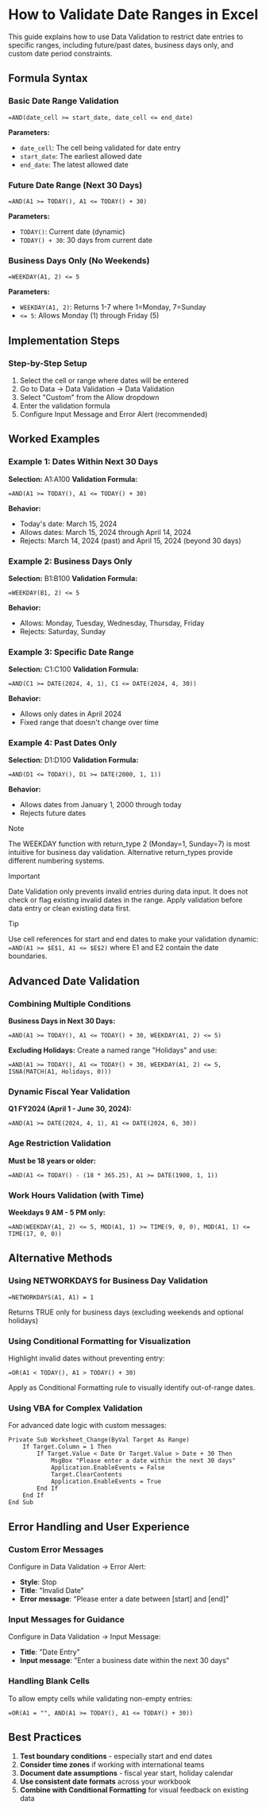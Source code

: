 # How to Validate Date Ranges in Excel

This guide explains how to use Data Validation to restrict date entries to specific ranges, including future/past dates, business days only, and custom date period constraints.

## Formula Syntax

### Basic Date Range Validation
```
=AND(date_cell >= start_date, date_cell <= end_date)
```

**Parameters:**
- `date_cell`: The cell being validated for date entry
- `start_date`: The earliest allowed date
- `end_date`: The latest allowed date

### Future Date Range (Next 30 Days)
```
=AND(A1 >= TODAY(), A1 <= TODAY() + 30)
```

**Parameters:**
- `TODAY()`: Current date (dynamic)
- `TODAY() + 30`: 30 days from current date

### Business Days Only (No Weekends)
```
=WEEKDAY(A1, 2) <= 5
```

**Parameters:**
- `WEEKDAY(A1, 2)`: Returns 1-7 where 1=Monday, 7=Sunday
- `<= 5`: Allows Monday (1) through Friday (5)

## Implementation Steps

### Step-by-Step Setup
1. Select the cell or range where dates will be entered
2. Go to Data → Data Validation → Data Validation
3. Select "Custom" from the Allow dropdown
4. Enter the validation formula
5. Configure Input Message and Error Alert (recommended)

## Worked Examples

### Example 1: Dates Within Next 30 Days
**Selection:** A1:A100
**Validation Formula:**
```
=AND(A1 >= TODAY(), A1 <= TODAY() + 30)
```

**Behavior:**
- Today's date: March 15, 2024
- Allows dates: March 15, 2024 through April 14, 2024
- Rejects: March 14, 2024 (past) and April 15, 2024 (beyond 30 days)

### Example 2: Business Days Only
**Selection:** B1:B100
**Validation Formula:**
```
=WEEKDAY(B1, 2) <= 5
```

**Behavior:**
- Allows: Monday, Tuesday, Wednesday, Thursday, Friday
- Rejects: Saturday, Sunday

### Example 3: Specific Date Range
**Selection:** C1:C100
**Validation Formula:**
```
=AND(C1 >= DATE(2024, 4, 1), C1 <= DATE(2024, 4, 30))
```

**Behavior:**
- Allows only dates in April 2024
- Fixed range that doesn't change over time

### Example 4: Past Dates Only
**Selection:** D1:D100
**Validation Formula:**
```
=AND(D1 <= TODAY(), D1 >= DATE(2000, 1, 1))
```

**Behavior:**
- Allows dates from January 1, 2000 through today
- Rejects future dates

> [!NOTE]
> The WEEKDAY function with return_type 2 (Monday=1, Sunday=7) is most intuitive for business day validation. Alternative return_types provide different numbering systems.

> [!IMPORTANT]
> Date Validation only prevents invalid entries during data input. It does not check or flag existing invalid dates in the range. Apply validation before data entry or clean existing data first.

> [!TIP]
> Use cell references for start and end dates to make your validation dynamic:
> `=AND(A1 >= $E$1, A1 <= $E$2)` where E1 and E2 contain the date boundaries.

## Advanced Date Validation

### Combining Multiple Conditions
**Business Days in Next 30 Days:**
```
=AND(A1 >= TODAY(), A1 <= TODAY() + 30, WEEKDAY(A1, 2) <= 5)
```

**Excluding Holidays:**
Create a named range "Holidays" and use:
```
=AND(A1 >= TODAY(), A1 <= TODAY() + 30, WEEKDAY(A1, 2) <= 5, ISNA(MATCH(A1, Holidays, 0)))
```

### Dynamic Fiscal Year Validation
**Q1 FY2024 (April 1 - June 30, 2024):**
```
=AND(A1 >= DATE(2024, 4, 1), A1 <= DATE(2024, 6, 30))
```

### Age Restriction Validation
**Must be 18 years or older:**
```
=AND(A1 <= TODAY() - (18 * 365.25), A1 >= DATE(1900, 1, 1))
```

### Work Hours Validation (with Time)
**Weekdays 9 AM - 5 PM only:**
```
=AND(WEEKDAY(A1, 2) <= 5, MOD(A1, 1) >= TIME(9, 0, 0), MOD(A1, 1) <= TIME(17, 0, 0))
```

## Alternative Methods

### Using NETWORKDAYS for Business Day Validation
```
=NETWORKDAYS(A1, A1) = 1
```
Returns TRUE only for business days (excluding weekends and optional holidays)

### Using Conditional Formatting for Visualization
Highlight invalid dates without preventing entry:
```
=OR(A1 < TODAY(), A1 > TODAY() + 30)
```
Apply as Conditional Formatting rule to visually identify out-of-range dates.

### Using VBA for Complex Validation
For advanced date logic with custom messages:
```vba
Private Sub Worksheet_Change(ByVal Target As Range)
    If Target.Column = 1 Then
        If Target.Value < Date Or Target.Value > Date + 30 Then
            MsgBox "Please enter a date within the next 30 days"
            Application.EnableEvents = False
            Target.ClearContents
            Application.EnableEvents = True
        End If
    End If
End Sub
```

## Error Handling and User Experience

### Custom Error Messages
Configure in Data Validation → Error Alert:
- **Style**: Stop
- **Title**: "Invalid Date"
- **Error message**: "Please enter a date between [start] and [end]"

### Input Messages for Guidance
Configure in Data Validation → Input Message:
- **Title**: "Date Entry"
- **Input message**: "Enter a business date within the next 30 days"

### Handling Blank Cells
To allow empty cells while validating non-empty entries:
```
=OR(A1 = "", AND(A1 >= TODAY(), A1 <= TODAY() + 30))
```

## Best Practices

1. **Test boundary conditions** - especially start and end dates
2. **Consider time zones** if working with international teams
3. **Document date assumptions** - fiscal year start, holiday calendar
4. **Use consistent date formats** across your workbook
5. **Combine with Conditional Formatting** for visual feedback on existing data


